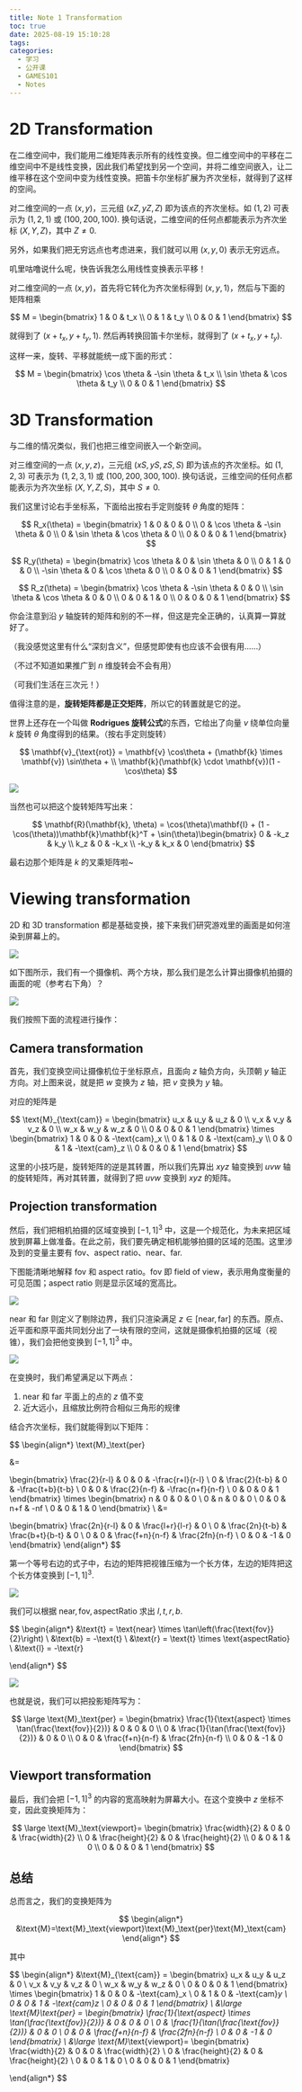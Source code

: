```yaml
---
title: Note 1 Transformation
toc: true
date: 2025-08-19 15:10:28
tags:
categories:
  - 学习
  - 公开课
  - GAMES101
  - Notes
---
```


# 2D Transformation

在二维空间中，我们能用二维矩阵表示所有的线性变换。但二维空间中的平移在二维空间中不是线性变换，因此我们希望找到另一个空间，并将二维空间嵌入，让二维平移在这个空间中变为线性变换。把笛卡尔坐标扩展为齐次坐标，就得到了这样的空间。

对二维空间的一点 $(x,y)$，三元组 $(xZ,yZ,Z)$ 即为该点的齐次坐标。如 $(1,2)$ 可表示为 $(1,2,1)$ 或 $(100,200,100)$. 换句话说，二维空间的任何点都能表示为齐次坐标 $(X,Y,Z)$，其中 $Z\neq 0$.

另外，如果我们把无穷远点也考虑进来，我们就可以用 $(x,y,0)$ 表示无穷远点。

叽里咕噜说什么呢，快告诉我怎么用线性变换表示平移！

对二维空间的一点 $(x,y)$，首先将它转化为齐次坐标得到 $(x,y,1)$，然后与下面的矩阵相乘

$$
M = \begin{bmatrix}
1 & 0 & t_x \\
0 & 1 & t_y \\
0 & 0 & 1
\end{bmatrix}
$$

就得到了 $(x+t_x,y+t_y,1)$. 然后再转换回笛卡尔坐标，就得到了 $(x+t_x,y+t_y)$.

这样一来，旋转、平移就能统一成下面的形式：

$$
M = \begin{bmatrix}
\cos \theta & -\sin \theta & t_x \\
\sin \theta & \cos \theta & t_y \\
0 & 0 & 1
\end{bmatrix}
$$

# 3D Transformation

与二维的情况类似，我们也把三维空间嵌入一个新空间。

对三维空间的一点 $(x,y,z)$，三元组 $(xS,yS,zS,S)$ 即为该点的齐次坐标。如 $(1,2,3)$ 可表示为 $(1,2,3,1)$ 或 $(100,200,300,100)$. 换句话说，三维空间的任何点都能表示为齐次坐标 $(X,Y,Z,S)$，其中 $S\neq 0$.

我们这里讨论右手坐标系，下面给出按右手定则旋转 $\theta$ 角度的矩阵：

$$
R_x(\theta) = \begin{bmatrix} 1 & 0 & 0 & 0 \\ 0 & \cos \theta & -\sin \theta & 0 \\ 0 & \sin \theta & \cos \theta & 0 \\ 0 & 0 & 0 & 1 \end{bmatrix}
$$

$$
R_y(\theta) = \begin{bmatrix} \cos \theta & 0 & \sin \theta & 0 \\ 0 & 1 & 0 & 0 \\ -\sin \theta & 0 & \cos \theta & 0 \\ 0 & 0 & 0 & 1 \end{bmatrix}
$$

$$
R_z(\theta) = \begin{bmatrix} \cos \theta & -\sin \theta & 0 & 0 \\ \sin \theta & \cos \theta & 0 & 0 \\ 0 & 0 & 1 & 0 \\ 0 & 0 & 0 & 1 \end{bmatrix}
$$

你会注意到沿 $y$ 轴旋转的矩阵和别的不一样，但这是完全正确的，认真算一算就好了。

（我没感觉这里有什么“深刻含义”，但感觉即使有也应该不会很有用……）

（不过不知道如果推广到 $n$ 维旋转会不会有用）

（可我们生活在三次元！）

值得注意的是，**旋转矩阵都是正交矩阵**，所以它的转置就是它的逆。

世界上还存在一个叫做 **Rodrigues 旋转公式**的东西，它给出了向量 $v$ 绕单位向量 $k$ 旋转 $\theta$ 角度得到的结果。（按右手定则旋转）

$$
\mathbf{v}_{\text{rot}} = \mathbf{v} \cos\theta + (\mathbf{k} \times \mathbf{v}) \sin\theta + 
\\
\mathbf{k}(\mathbf{k} \cdot \mathbf{v})(1 - \cos\theta)
$$

![](images/learning/open-course/GAMES101/Notes/note1/rodrigues.png)

当然也可以把这个旋转矩阵写出来：

$$
\mathbf{R}(\mathbf{k}, \theta) = \cos(\theta)\mathbf{I} + (1 - \cos(\theta))\mathbf{k}\mathbf{k}^T + \sin(\theta)\begin{bmatrix} 0 & -k_z & k_y \\ k_z & 0 & -k_x \\ -k_y & k_x & 0 \end{bmatrix}
$$

最右边那个矩阵是 $k$ 的叉乘矩阵啦~

# Viewing transformation

2D 和 3D transformation 都是基础变换，接下来我们研究游戏里的画面是如何渲染到屏幕上的。

![](images/learning/open-course/GAMES101/Notes/note1/map-seq.png)

如下图所示，我们有一个摄像机、两个方块，那么我们是怎么计算出摄像机拍摄的画面的呢（参考右下角）？

![](images/learning/open-course/GAMES101/Notes/note1/godot-camera.png)


我们按照下面的流程进行操作：

## Camera transformation

首先，我们变换空间让摄像机位于坐标原点，且面向 $z$ 轴负方向，头顶朝 $y$ 轴正方向。对上图来说，就是把 $w$ 变换为 $z$ 轴，把 $v$ 变换为 $y$ 轴。

对应的矩阵是

$$
\text{M}_{\text{cam}} =
\begin{bmatrix}
u_x & u_y & u_z & 0 \\
v_x & v_y & v_z & 0 \\
w_x & w_y & w_z & 0 \\
0 & 0 & 0 & 1
\end{bmatrix}
\times
\begin{bmatrix}
1 & 0 & 0 & -\text{cam}_x \\
0 & 1 & 0 & -\text{cam}_y \\
0 & 0 & 1 & -\text{cam}_z \\
0 & 0 & 0 & 1
\end{bmatrix}
$$

这里的小技巧是，旋转矩阵的逆是其转置，所以我们先算出 $xyz$ 轴变换到 $uvw$ 轴的旋转矩阵，再对其转置，就得到了把 $uvw$ 变换到 $xyz$ 的矩阵。

## Projection transformation

然后，我们把相机拍摄的区域变换到 $[-1,1]^3$ 中，这是一个规范化，为未来把区域放到屏幕上做准备。在此之前，我们要先确定相机能够拍摄的区域的范围。这里涉及到的变量主要有 fov、aspect ratio、near、far. 

下图能清晰地解释 fov 和 aspect ratio。fov 即 field of view，表示用角度衡量的可见范围；aspect ratio 则是显示区域的宽高比。

![](images/learning/open-course/GAMES101/Notes/note1/fov-and-aspect-ratio.png)

near 和 far 则定义了剔除边界，我们只渲染满足 $z \in [\text{near}, \text{far}]$ 的东西。原点、近平面和原平面共同划分出了一块有限的空间，这就是摄像机拍摄的区域（视锥），我们会把他变换到 $[-1,1]^3$ 中。

![](images/learning/open-course/GAMES101/Notes/note1/near-far.png)

在变换时，我们希望满足以下两点：

1. near 和 far 平面上的点的 $z$ 值不变
2. 近大远小，且缩放比例符合相似三角形的规律

结合齐次坐标，我们就能得到以下矩阵：

$$
\begin{align*}
\text{M}_\text{per}

&=

\begin{bmatrix}
\frac{2}{r-l} & 0 & 0 & -\frac{r+l}{r-l} \\
0 & \frac{2}{t-b} & 0 & -\frac{t+b}{t-b} \\
0 & 0 & \frac{2}{n-f} & -\frac{n+f}{n-f} \\
0 & 0 & 0 & 1
\end{bmatrix}
\times
\begin{bmatrix}
n & 0 & 0 & 0 \\
0 & n & 0 & 0 \\
0 & 0 & n+f & -nf \\
0 & 0 & 1 & 0
\end{bmatrix}
\\
&=

\begin{bmatrix}
\frac{2n}{r-l} & 0 & \frac{l+r}{l-r} & 0 \\
0 & \frac{2n}{t-b} & \frac{b+t}{b-t} & 0 \\
0 & 0 & \frac{f+n}{n-f} & \frac{2fn}{n-f} \\
0 & 0 & -1 & 0
\end{bmatrix}
\end{align*}
$$

第一个等号右边的式子中，右边的矩阵把视锥压缩为一个长方体，左边的矩阵把这个长方体变换到 $[-1,1]^3$.

![](images/learning/open-course/GAMES101/Notes/note1/rectangle.png)

我们可以根据 $\text{near},\text{fov},\text{aspectRatio
}$ 求出 $l,t,r,b$.

$$
\begin{align*}
&\text{t} = \text{near} \times \tan\left(\frac{\text{fov}}{2}\right)
\\
&\text{b} = -\text{t}
\\
&\text{r} = \text{t} \times \text{aspectRatio}
\\
&\text{l} = -\text{r}

\end{align*}
$$

![](images/learning/open-course/GAMES101/Notes/note1/fov-ltrb.png)

也就是说，我们可以把投影矩阵写为：

$$
\large
\text{M}_\text{per} =
\begin{bmatrix}
\frac{1}{\text{aspect} \times \tan(\frac{\text{fov}}{2})} & 0 & 0 & 0 \\
0 & \frac{1}{\tan(\frac{\text{fov}}{2})} & 0 & 0 \\
0 & 0 & \frac{f+n}{n-f} & \frac{2fn}{n-f} \\
0 & 0 & -1 & 0
\end{bmatrix}
$$

## Viewport transformation

最后，我们会把 $[-1,1]^3$ 的内容的宽高映射为屏幕大小。在这个变换中 $z$ 坐标不变，因此变换矩阵为：

$$
\large
\text{M}_\text{viewport}=
\begin{bmatrix}
\frac{width}{2} & 0 & 0 & \frac{width}{2} \\
0 & \frac{height}{2} & 0 & \frac{height}{2} \\
0 & 0 & 1 & 0 \\
0 & 0 & 0 & 1
\end{bmatrix}
$$

## 总结

总而言之，我们的变换矩阵为

$$
\begin{align*}
&\text{M}=\text{M}_\text{viewport}\text{M}_\text{per}\text{M}_\text{cam}
\end{align*}
$$

其中

$$
\begin{align*}
&\text{M}_{\text{cam}} =
\begin{bmatrix}
u_x & u_y & u_z & 0 \\
v_x & v_y & v_z & 0 \\
w_x & w_y & w_z & 0 \\
0 & 0 & 0 & 1
\end{bmatrix}
\times
\begin{bmatrix}
1 & 0 & 0 & -\text{cam}_x \\
0 & 1 & 0 & -\text{cam}_y \\
0 & 0 & 1 & -\text{cam}_z \\
0 & 0 & 0 & 1
\end{bmatrix}
\\
&\large
\text{M}_\text{per} =
\begin{bmatrix}
\frac{1}{\text{aspect} \times \tan(\frac{\text{fov}}{2})} & 0 & 0 & 0 \\
0 & \frac{1}{\tan(\frac{\text{fov}}{2})} & 0 & 0 \\
0 & 0 & \frac{f+n}{n-f} & \frac{2fn}{n-f} \\
0 & 0 & -1 & 0
\end{bmatrix}
\\
&\large
\text{M}_\text{viewport}=
\begin{bmatrix}
\frac{width}{2} & 0 & 0 & \frac{width}{2} \\
0 & \frac{height}{2} & 0 & \frac{height}{2} \\
0 & 0 & 1 & 0 \\
0 & 0 & 0 & 1
\end{bmatrix}

\end{align*}
$$
